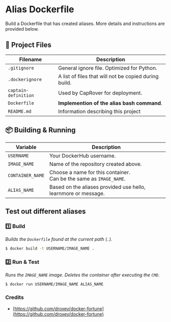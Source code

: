 # Alias Dockerfile

Build a Dockerfile that has created aliases. More details and instructions are provided below.

## 📂 Project Files

| Filename | Description |
| -------- | ----------- |
| `.gitignore` | General ignore file. Optimized for Python. |
| `.dockerignore` | A list of files that will not be copied during build. |
| `captain-definition` | Used by CapRover for deployment. |
| `Dockerfile` | **Implemention of the alias bash command**. |
| `README.md` | Information describing this project |

## 📦 Building & Running

| Variable | Description |
| -------- | ----------- |
| `USERNAME` | Your DockerHub username. |
| `IMAGE_NAME` | Name of the repository created above. |
| `CONTAINER_NAME` | Choose a name for this container.<br>Can be the same as `IMAGE_NAME`. |
| `ALIAS_NAME` | Based on the aliases provided use hello, learnmore or message.|

## Test out different aliases 
### 1️⃣ Build

_Builds the `Dockerfile` found at the current path (`.`)._

```bash
$ docker build -t USERNAME/IMAGE_NAME .
```

### 2️⃣ Run & Test

_Runs the `IMAGE_NAME` image. Deletes the container after executing the `CMD`_.

```bash
$ docker run USERNAME/IMAGE_NAME ALIAS_NAME
```

### Credits
- [https://github.com/droxey/docker-fortune](https://github.com/droxey/docker-fortune)